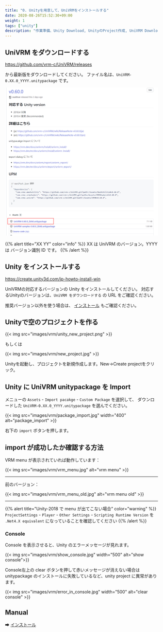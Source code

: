 ```yaml
---
title: "0. Unityを用意して、UniVRMをインストールする"
date: 2020-08-26T15:52:30+09:00
weight: 1
tags: ["unity"]
description: "作業準備、Unity Download, UnityのProject作成, UniVRM Download, UniVRM package導入"
---
```


## UniVRM をダウンロードする

https://github.com/vrm-c/UniVRM/releases

から最新版をダウンロードしてください。
ファイル名は、`UniVRM-0.XX.0_YYYY.unitypackage` です。

![download_unitypackage](/images/vrm/download_unitypackage.png)

{{% alert title="XX YY" color="info" %}}
XX は UniVRM のバージョン。YYYY は バージョン識別 ID です。
{{% /alert %}}

## Unity をインストールする

https://create.unity3d.com/jp-howto-install-win

UniVRMの対応するバージョンの Unity をインストールしてください。
対応するUnityのバージョンは、`UniVRM をダウンロードする` の URL をご確認ください。

推奨バージョン以外を使う場合は、 [インストール](/docs/univrm/install/) もご確認ください。

## Unityで空のプロジェクトを作る

{{< img src="images/vrm/unity_new_project.png" >}}

もしくは

{{< img src="images/vrm/new_project.jpg" >}}

Unityを起動し、プロジェクトを新規作成します。New→Create projectをクリック。

## Unity に UniVRM unitypackage を Import

メニューの `Assets` - `Import pacakge` - `Custom Package` を選択して、
ダウンロードした `UniVRM-0.XX.0_YYYY.unitypackage` を選んでください。

{{< img src="images/vrm/package_import.jpg" width="400" alt="package_import" >}}

右下の `import` ボタンを押します。

## import が成功したか確認する方法

VRM menu が表示されていれば動作しています：

{{< img src="images/vrm/vrm_menu.jpg" alt="vrm menu" >}}
<hr>

前のバージョン：

{{< img src="images/vrm/vrm_menu_old.jpg" alt="vrm menu old" >}}
<hr>

{{% alert title="Unity-2018 で menu が出てこない場合" color="warning" %}}
`ProjectSettings` - `Player` - `Other Settings` - `Scripting Runtime Version` を `.Net4.X equivalent` になっていることを確認してください
{{% /alert %}}

### Console

Console を表示させると、Unity のエラーメッセージが見れます。

{{< img src="images/vrm/show_console.jpg"  width="500" alt="show console">}}

Console左上の clear ボタンを押して赤いメッセージが消えない場合は unitypackage のインストールに失敗しているなど、unity project に異常があります。

{{< img src="images/vrm/error_in_console.jpg" width="500" alt="clear console" >}}

## Manual

➡ [インストール](/docs/univrm/install/)
